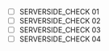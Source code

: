- [ ] SERVERSIDE_CHECK 01
- [ ] SERVERSIDE_CHECK 02
- [ ] SERVERSIDE_CHECK 03
- [ ] SERVERSIDE_CHECK 04